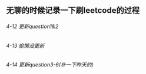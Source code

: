 ## 无聊的时候记录一下刷leetcode的过程
###### 4-12 更新question1&2
###### 4-13 偷懒没更新
###### 4-14 更新question3-6(补一下昨天的)
